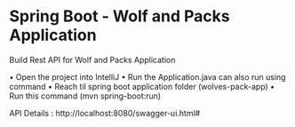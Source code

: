 
# Spring Boot - Wolf and Packs Application
Build Rest API for Wolf and Packs Application

•	Open the project into IntelliJ 
•	Run the Application.java can also run using command 
•	Reach til spring boot application folder (wolves-pack-app)
•	Run this command (mvn spring-boot:run)

API Details :
http://localhost:8080/swagger-ui.html#
